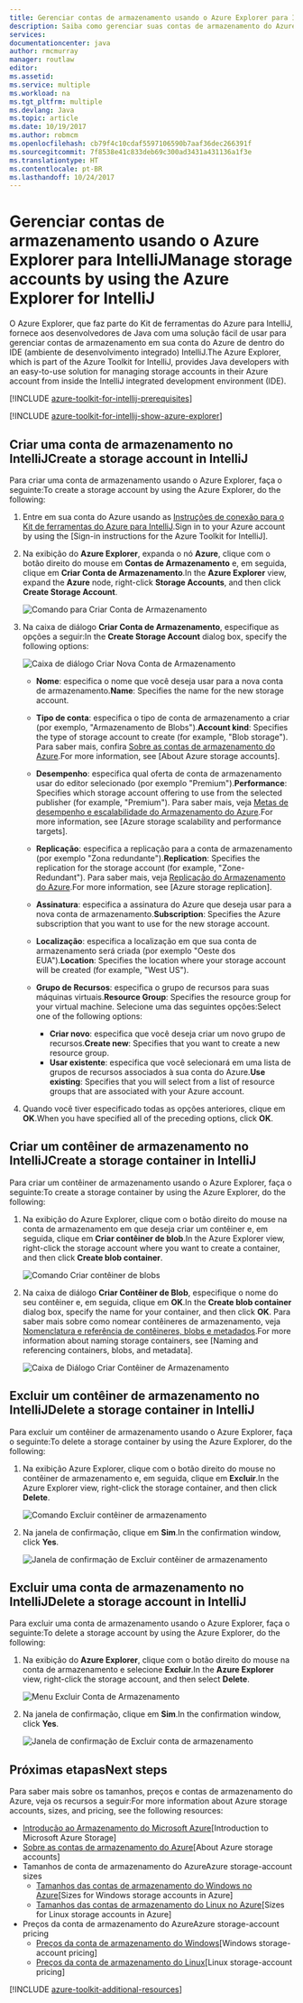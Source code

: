 ```yaml
---
title: Gerenciar contas de armazenamento usando o Azure Explorer para IntelliJ
description: Saiba como gerenciar suas contas de armazenamento do Azure usando o Azure Explorer para IntelliJ.
services: 
documentationcenter: java
author: rmcmurray
manager: routlaw
editor: 
ms.assetid: 
ms.service: multiple
ms.workload: na
ms.tgt_pltfrm: multiple
ms.devlang: Java
ms.topic: article
ms.date: 10/19/2017
ms.author: robmcm
ms.openlocfilehash: cb79f4c10cdaf5597106590b7aaf36dec266391f
ms.sourcegitcommit: 7f8538e41c833deb69c300ad3431a431136a1f3e
ms.translationtype: HT
ms.contentlocale: pt-BR
ms.lasthandoff: 10/24/2017
---
```

# <a name="manage-storage-accounts-by-using-the-azure-explorer-for-intellij"></a><span data-ttu-id="eb3b4-103">Gerenciar contas de armazenamento usando o Azure Explorer para IntelliJ</span><span class="sxs-lookup"><span data-stu-id="eb3b4-103">Manage storage accounts by using the Azure Explorer for IntelliJ</span></span>

<span data-ttu-id="eb3b4-104">O Azure Explorer, que faz parte do Kit de ferramentas do Azure para IntelliJ, fornece aos desenvolvedores de Java com uma solução fácil de usar para gerenciar contas de armazenamento em sua conta do Azure de dentro do IDE (ambiente de desenvolvimento integrado) IntelliJ.</span><span class="sxs-lookup"><span data-stu-id="eb3b4-104">The Azure Explorer, which is part of the Azure Toolkit for IntelliJ, provides Java developers with an easy-to-use solution for managing storage accounts in their Azure account from inside the IntelliJ integrated development environment (IDE).</span></span>

[!INCLUDE [azure-toolkit-for-intellij-prerequisites](../includes/azure-toolkit-for-intellij-prerequisites.md)]

[!INCLUDE [azure-toolkit-for-intellij-show-azure-explorer](../includes/azure-toolkit-for-intellij-show-azure-explorer.md)]

## <a name="create-a-storage-account-in-intellij"></a><span data-ttu-id="eb3b4-105">Criar uma conta de armazenamento no IntelliJ</span><span class="sxs-lookup"><span data-stu-id="eb3b4-105">Create a storage account in IntelliJ</span></span>

<span data-ttu-id="eb3b4-106">Para criar uma conta de armazenamento usando o Azure Explorer, faça o seguinte:</span><span class="sxs-lookup"><span data-stu-id="eb3b4-106">To create a storage account by using the Azure Explorer, do the following:</span></span>

1. <span data-ttu-id="eb3b4-107">Entre em sua conta do Azure usando as [Instruções de conexão para o Kit de ferramentas do Azure para IntelliJ].</span><span class="sxs-lookup"><span data-stu-id="eb3b4-107">Sign in to your Azure account by using the [Sign-in instructions for the Azure Toolkit for IntelliJ].</span></span> 

2. <span data-ttu-id="eb3b4-108">Na exibição do **Azure Explorer**, expanda o nó **Azure**, clique com o botão direito do mouse em **Contas de Armazenamento** e, em seguida, clique em **Criar Conta de Armazenamento**.</span><span class="sxs-lookup"><span data-stu-id="eb3b4-108">In the **Azure Explorer** view, expand the **Azure** node, right-click **Storage Accounts**, and then click **Create Storage Account**.</span></span>

   ![Comando para Criar Conta de Armazenamento][CS01]

3. <span data-ttu-id="eb3b4-110">Na caixa de diálogo **Criar Conta de Armazenamento**, especifique as opções a seguir:</span><span class="sxs-lookup"><span data-stu-id="eb3b4-110">In the **Create Storage Account** dialog box, specify the following options:</span></span>

   ![Caixa de diálogo Criar Nova Conta de Armazenamento][CS02]

   * <span data-ttu-id="eb3b4-112">**Nome**: especifica o nome que você deseja usar para a nova conta de armazenamento.</span><span class="sxs-lookup"><span data-stu-id="eb3b4-112">**Name**: Specifies the name for the new storage account.</span></span>

   * <span data-ttu-id="eb3b4-113">**Tipo de conta**: especifica o tipo de conta de armazenamento a criar (por exemplo, "Armazenamento de Blobs").</span><span class="sxs-lookup"><span data-stu-id="eb3b4-113">**Account kind**: Specifies the type of storage account to create (for example, "Blob storage").</span></span> <span data-ttu-id="eb3b4-114">Para saber mais, confira [Sobre as contas de armazenamento do Azure].</span><span class="sxs-lookup"><span data-stu-id="eb3b4-114">For more information, see [About Azure storage accounts].</span></span> 

   * <span data-ttu-id="eb3b4-115">**Desempenho**: especifica qual oferta de conta de armazenamento usar do editor selecionado (por exemplo "Premium").</span><span class="sxs-lookup"><span data-stu-id="eb3b4-115">**Performance**: Specifies which storage account offering to use from the selected publisher (for example, "Premium").</span></span> <span data-ttu-id="eb3b4-116">Para saber mais, veja [Metas de desempenho e escalabilidade do Armazenamento do Azure].</span><span class="sxs-lookup"><span data-stu-id="eb3b4-116">For more information, see [Azure storage scalability and performance targets].</span></span> 

   * <span data-ttu-id="eb3b4-117">**Replicação**: especifica a replicação para a conta de armazenamento (por exemplo "Zona redundante").</span><span class="sxs-lookup"><span data-stu-id="eb3b4-117">**Replication**: Specifies the replication for the storage account (for example, "Zone-Redundant").</span></span> <span data-ttu-id="eb3b4-118">Para saber mais, veja [Replicação do Armazenamento do Azure].</span><span class="sxs-lookup"><span data-stu-id="eb3b4-118">For more information, see [Azure storage replication].</span></span> 

   * <span data-ttu-id="eb3b4-119">**Assinatura**: especifica a assinatura do Azure que deseja usar para a nova conta de armazenamento.</span><span class="sxs-lookup"><span data-stu-id="eb3b4-119">**Subscription**: Specifies the Azure subscription that you want to use for the new storage account.</span></span>

   * <span data-ttu-id="eb3b4-120">**Localização**: especifica a localização em que sua conta de armazenamento será criada (por exemplo "Oeste dos EUA").</span><span class="sxs-lookup"><span data-stu-id="eb3b4-120">**Location**: Specifies the location where your storage account will be created (for example, "West US").</span></span>

   * <span data-ttu-id="eb3b4-121">**Grupo de Recursos**: especifica o grupo de recursos para suas máquinas virtuais.</span><span class="sxs-lookup"><span data-stu-id="eb3b4-121">**Resource Group**: Specifies the resource group for your virtual machine.</span></span> <span data-ttu-id="eb3b4-122">Selecione uma das seguintes opções:</span><span class="sxs-lookup"><span data-stu-id="eb3b4-122">Select one of the following options:</span></span>
      * <span data-ttu-id="eb3b4-123">**Criar novo**: especifica que você deseja criar um novo grupo de recursos.</span><span class="sxs-lookup"><span data-stu-id="eb3b4-123">**Create new**: Specifies that you want to create a new resource group.</span></span>
      * <span data-ttu-id="eb3b4-124">**Usar existente**: especifica que você selecionará em uma lista de grupos de recursos associados à sua conta do Azure.</span><span class="sxs-lookup"><span data-stu-id="eb3b4-124">**Use existing**: Specifies that you will select from a list of resource groups that are associated with your Azure account.</span></span>

4. <span data-ttu-id="eb3b4-125">Quando você tiver especificado todas as opções anteriores, clique em **OK**.</span><span class="sxs-lookup"><span data-stu-id="eb3b4-125">When you have specified all of the preceding options, click **OK**.</span></span>

## <a name="create-a-storage-container-in-intellij"></a><span data-ttu-id="eb3b4-126">Criar um contêiner de armazenamento no IntelliJ</span><span class="sxs-lookup"><span data-stu-id="eb3b4-126">Create a storage container in IntelliJ</span></span>

<span data-ttu-id="eb3b4-127">Para criar um contêiner de armazenamento usando o Azure Explorer, faça o seguinte:</span><span class="sxs-lookup"><span data-stu-id="eb3b4-127">To create a storage container by using the Azure Explorer, do the following:</span></span>

1. <span data-ttu-id="eb3b4-128">Na exibição do Azure Explorer, clique com o botão direito do mouse na conta de armazenamento em que deseja criar um contêiner e, em seguida, clique em **Criar contêiner de blob**.</span><span class="sxs-lookup"><span data-stu-id="eb3b4-128">In the Azure Explorer view, right-click the storage account where you want to create a container, and then click **Create blob container**.</span></span>

   ![Comando Criar contêiner de blobs][CC01]

2. <span data-ttu-id="eb3b4-130">Na caixa de diálogo **Criar Contêiner de Blob**, especifique o nome do seu contêiner e, em seguida, clique em **OK**.</span><span class="sxs-lookup"><span data-stu-id="eb3b4-130">In the **Create blob container** dialog box, specify the name for your container, and then click **OK**.</span></span> <span data-ttu-id="eb3b4-131">Para saber mais sobre como nomear contêineres de armazenamento, veja [Nomenclatura e referência de contêineres, blobs e metadados].</span><span class="sxs-lookup"><span data-stu-id="eb3b4-131">For more information about naming storage containers, see [Naming and referencing containers, blobs, and metadata].</span></span>

   ![Caixa de Diálogo Criar Contêiner de Armazenamento][CC02]

## <a name="delete-a-storage-container-in-intellij"></a><span data-ttu-id="eb3b4-133">Excluir um contêiner de armazenamento no IntelliJ</span><span class="sxs-lookup"><span data-stu-id="eb3b4-133">Delete a storage container in IntelliJ</span></span>

<span data-ttu-id="eb3b4-134">Para excluir um contêiner de armazenamento usando o Azure Explorer, faça o seguinte:</span><span class="sxs-lookup"><span data-stu-id="eb3b4-134">To delete a storage container by using the Azure Explorer, do the following:</span></span>

1. <span data-ttu-id="eb3b4-135">Na exibição Azure Explorer, clique com o botão direito do mouse no contêiner de armazenamento e, em seguida, clique em **Excluir**.</span><span class="sxs-lookup"><span data-stu-id="eb3b4-135">In the Azure Explorer view, right-click the storage container, and then click **Delete**.</span></span>

   ![Comando Excluir contêiner de armazenamento][DC01]

2. <span data-ttu-id="eb3b4-137">Na janela de confirmação, clique em **Sim**.</span><span class="sxs-lookup"><span data-stu-id="eb3b4-137">In the confirmation window, click **Yes**.</span></span>

   ![Janela de confirmação de Excluir contêiner de armazenamento][DC02]

## <a name="delete-a-storage-account-in-intellij"></a><span data-ttu-id="eb3b4-139">Excluir uma conta de armazenamento no IntelliJ</span><span class="sxs-lookup"><span data-stu-id="eb3b4-139">Delete a storage account in IntelliJ</span></span>

<span data-ttu-id="eb3b4-140">Para excluir uma conta de armazenamento usando o Azure Explorer, faça o seguinte:</span><span class="sxs-lookup"><span data-stu-id="eb3b4-140">To delete a storage account by using the Azure Explorer, do the following:</span></span>

1. <span data-ttu-id="eb3b4-141">Na exibição do **Azure Explorer**, clique com o botão direito do mouse na conta de armazenamento e selecione **Excluir**.</span><span class="sxs-lookup"><span data-stu-id="eb3b4-141">In the **Azure Explorer** view, right-click the storage account, and then select **Delete**.</span></span>

   ![Menu Excluir Conta de Armazenamento][DS01]

2. <span data-ttu-id="eb3b4-143">Na janela de confirmação, clique em **Sim**.</span><span class="sxs-lookup"><span data-stu-id="eb3b4-143">In the confirmation window, click **Yes**.</span></span>

   ![Janela de confirmação de Excluir conta de armazenamento][DS02]

## <a name="next-steps"></a><span data-ttu-id="eb3b4-145">Próximas etapas</span><span class="sxs-lookup"><span data-stu-id="eb3b4-145">Next steps</span></span>

<span data-ttu-id="eb3b4-146">Para saber mais sobre os tamanhos, preços e contas de armazenamento do Azure, veja os recursos a seguir:</span><span class="sxs-lookup"><span data-stu-id="eb3b4-146">For more information about Azure storage accounts, sizes, and pricing, see the following resources:</span></span>

* <span data-ttu-id="eb3b4-147">[Introdução ao Armazenamento do Microsoft Azure]</span><span class="sxs-lookup"><span data-stu-id="eb3b4-147">[Introduction to Microsoft Azure Storage]</span></span>
* <span data-ttu-id="eb3b4-148">[Sobre as contas de armazenamento do Azure]</span><span class="sxs-lookup"><span data-stu-id="eb3b4-148">[About Azure storage accounts]</span></span>
* <span data-ttu-id="eb3b4-149">Tamanhos de conta de armazenamento do Azure</span><span class="sxs-lookup"><span data-stu-id="eb3b4-149">Azure storage-account sizes</span></span>
  * <span data-ttu-id="eb3b4-150">[Tamanhos das contas de armazenamento do Windows no Azure]</span><span class="sxs-lookup"><span data-stu-id="eb3b4-150">[Sizes for Windows storage accounts in Azure]</span></span>
  * <span data-ttu-id="eb3b4-151">[Tamanhos das contas de armazenamento do Linux no Azure]</span><span class="sxs-lookup"><span data-stu-id="eb3b4-151">[Sizes for Linux storage accounts in Azure]</span></span>
* <span data-ttu-id="eb3b4-152">Preços da conta de armazenamento do Azure</span><span class="sxs-lookup"><span data-stu-id="eb3b4-152">Azure storage-account pricing</span></span>
  * <span data-ttu-id="eb3b4-153">[Preços da conta de armazenamento do Windows]</span><span class="sxs-lookup"><span data-stu-id="eb3b4-153">[Windows storage-account pricing]</span></span>
  * <span data-ttu-id="eb3b4-154">[Preços da conta de armazenamento do Linux]</span><span class="sxs-lookup"><span data-stu-id="eb3b4-154">[Linux storage-account pricing]</span></span>

[!INCLUDE [azure-toolkit-additional-resources](../includes/azure-toolkit-additional-resources.md)]

<!-- URL List -->

[Instruções de conexão para o Kit de ferramentas do Azure para IntelliJ]: ./azure-toolkit-for-intellij-sign-in-instructions.md
[Introdução ao Armazenamento do Microsoft Azure]: /azure/storage/storage-introduction
[Sobre as contas de armazenamento do Azure]: /azure/storage/storage-create-storage-account
[Replicação do Armazenamento do Azure]: /azure/storage/storage-redundancy
[Metas de desempenho e escalabilidade do Armazenamento do Azure]: /azure/storage/storage-scalability-targets
[Nomenclatura e referência de contêineres, blobs e metadados]: http://go.microsoft.com/fwlink/?LinkId=255555

[Tamanhos das contas de armazenamento do Windows no Azure]: /azure/virtual-machines/virtual-machines-windows-sizes
[Tamanhos das contas de armazenamento do Linux no Azure]: /azure/virtual-machines/virtual-machines-linux-sizes
[Preços da conta de armazenamento do Windows]: /pricing/details/virtual-machines/windows/
[Preços da conta de armazenamento do Linux]: /pricing/details/virtual-machines/linux/

<!-- IMG List -->

[CS01]: media/azure-toolkit-for-intellij-managing-storage-accounts-using-azure-explorer/CS01.png
[CS02]: media/azure-toolkit-for-intellij-managing-storage-accounts-using-azure-explorer/CS02.png
[CC01]: media/azure-toolkit-for-intellij-managing-storage-accounts-using-azure-explorer/CC01.png
[CC02]: media/azure-toolkit-for-intellij-managing-storage-accounts-using-azure-explorer/CC02.png

[DS01]: media/azure-toolkit-for-intellij-managing-storage-accounts-using-azure-explorer/DS01.png
[DS02]: media/azure-toolkit-for-intellij-managing-storage-accounts-using-azure-explorer/DS02.png
[DC01]: media/azure-toolkit-for-intellij-managing-storage-accounts-using-azure-explorer/DC01.png
[DC02]: media/azure-toolkit-for-intellij-managing-storage-accounts-using-azure-explorer/DC02.png
